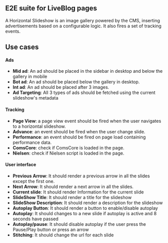 ## E2E suite for LiveBlog pages

A Horizontal Slideshow is an image gallery powered by the CMS, inserting advertisements based on a configurable logic.
It also fires a set of tracking events.

## Use cases
#### Ads
- **Mid ad**: An ad should be placed in the sidebar in desktop and below the gallery in mobile
- **Bot ad**: An ad should be placed below the gallery in desktop.
- **Int ad**: An ad should be placed after 3 images.
- **Ad Targeting**: All 3 types of ads should be fetched using the current slideshow's metadata

#### Tracking
- **Page View**: a page view event should be fired when the user navigates to a horizontal slideshow.
- **Advance**: an event should be fired when the user change slide.
- **Performance**: an event should be fired on page load containing performance data.
- **ComsCore**: check if ComsCore is loaded in the page.
- **Nielsen**: check if Nielsen script is loaded in the page.

#### User interface
- **Previous Arrow**: It should render a previous arrow in all the slides except the first one.
- **Next Arrow**: It should render a next arrow in all the slides.
- **Current slide**: It should render Information for the current slide
- **SlideShow Title**: It should render a title for the slideshow
- **SlideShow Description**: It should render a description for the slideshow
- **Autoplay Button**: It should render a button to enable/disable autoplay
- **Autoplay**: It should changes to a new slide if autoplay is active and 8 seconds have passed
- **Autoplay/pause**: It should disable autoplay if the user press the Pause/Play button or press an arrow
- **Stitching**: It should change the url for each slide
